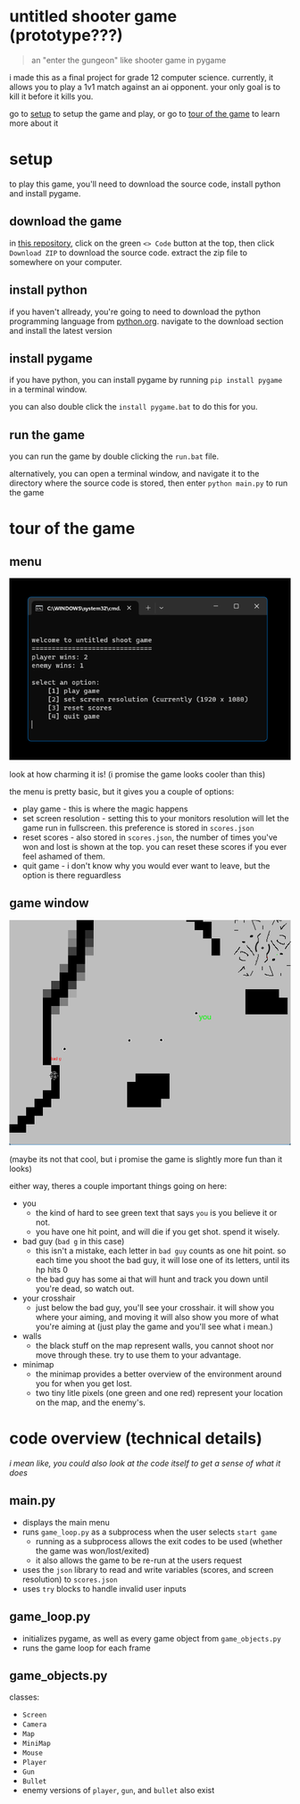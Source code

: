 # untitled shooter game (prototype???)
> an "enter the gungeon" like shooter game in pygame

i made this as a final project for grade 12 computer science. currently, it allows you to play a 1v1 match against an ai opponent. your only goal is to kill it before it kills you.

go to [setup](#setup) to setup the game and play, or go to [tour of the game](#tour-of-the-game) to learn more about it

# setup
to play this game, you'll need to download the source code, install python and install pygame.

## download the game
in [this repository](https://github.com/kaitwillows/cs30fp), click on the green `<> Code` button at the top, then click `Download ZIP` to download the source code. extract the zip file to somewhere on your computer.

## install python
if you haven't allready, you're going to need to download the python programming language from [python.org](https://www.python.org/downloads/). navigate to the download section and install the latest version

## install pygame
if you have python, you can install pygame by running `pip install pygame` in a terminal window. 

you can also double click the `install pygame.bat` to do this for you.

## run the game
you can run the game by double clicking the `run.bat` file.

alternatively, you can open a terminal window, and navigate it to the directory where the source code is stored, then enter `python main.py` to run the game


# tour of the game

## menu
![text-based menu options](./readme%20assets/menu.png)

look at how charming it is! (i promise the game looks cooler than this)

the menu is pretty basic, but it gives you a couple of options:
- play game - this is where the magic happens
- set screen resolution - setting this to your monitors resolution will let the game run in fullscreen. this preference is stored in `scores.json`
- reset scores - also stored in `scores.json`, the number of times you've won and lost is shown at the top. you can reset these scores if you ever feel ashamed of them.
- quit game - i don't know why you would ever want to leave, but the option is there reguardless

## game window
![game window](./readme%20assets/game%20window.png)

(maybe its not that cool, but i promise the game is slightly more fun than it looks)

either way, theres a couple important things going on here:
- you
    - the kind of hard to see green text that says `you` is you believe it or not.
    - you have one hit point, and will die if you get shot. spend it wisely.
- bad guy (`bad g` in this case)
    - this isn't a mistake, each letter in `bad guy` counts as one hit point. so each time you shoot the bad guy, it will lose one of its letters, until its hp hits 0
    - the bad guy has some ai that will hunt and track you down until you're dead, so watch out.
- your crosshair
    - just below the bad guy, you'll see your crosshair. it will show you where your aiming, and moving it will also show you more of what you're aiming at (just play the game and you'll see what i mean.)
- walls
    - the black stuff on the map represent walls, you cannot shoot nor move through these. try to use them to your advantage.
- minimap
    - the minimap provides a better overview of the environment around you for when you get lost.
    - two tiny litle pixels (one green and one red) represent your location on the map, and the enemy's.


# code overview (technical details)
*i mean like, you could also look at the code itself to get a sense of what it does*

## main.py
- displays the main menu
- runs `game_loop.py` as a subprocess when the user selects `start game`
    - running as a subprocess allows the exit codes to be used (whether the game was won/lost/exited) 
    - it also allows the game to be re-run at the users request
- uses the `json` library to read and write variables (scores, and screen resolution) to `scores.json`
- uses `try` blocks to handle invalid user inputs

## game_loop.py
- initializes pygame, as well as every game object from `game_objects.py`
- runs the game loop for each frame

## game_objects.py
classes:
- `Screen`
- `Camera`
- `Map`
- `MiniMap`
- `Mouse`
- `Player`
- `Gun`
- `Bullet`
- enemy versions of `player`, `gun`, and `bullet` also exist
